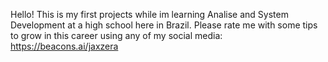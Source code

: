 Hello!
This is my first projects while im learning Analise and System Development at a high school here in Brazil.
Please rate me with some tips to grow in this career using any of my social media: https://beacons.ai/jaxzera
